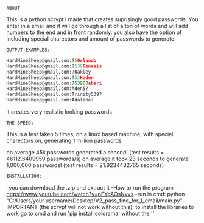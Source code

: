     ABOUT
This is a python scrypt I made that creates suprisingly good passwords. You enter in a email and it will go through a list of a ton of words and will add numbers to the end and in front randomly. you also have the option of including special charectors and amount of passwords to generate.

    OUTPUT EXAMPLES:
  ```python
  HardMineSheep@gmail.com:?5Orlando
  HardMineSheep@gmail.com:?539Genesis
  HardMineSheep@gmail.com:?Oakley
  HardMineSheep@gmail.com:?53Kaden
  HardMineSheep@gmail.com:?5390Jabari
  HardMineSheep@gmail.com:Aden5?
  HardMineSheep@gmail.com:Trinity539?
  HardMineSheep@gmail.com:Adaline?
  ```
it creates very realistic looking passwords

    THE SPEED:
    
This is a test taken 5 times, on a linux based machine, with special charectors on, generating 1 million passwords

on average 45k passwords generated a second! (test results = 46112.6409959 passwords/s)
on average it took 23 seconds to generate 1,000,000 passwords! (test results = 21.9234482765 seconds)


    INSTALLATION:
-you can download the .zip and extract it
-How to run the program https://www.youtube.com/watch?v=pFYcAOsNyvs
-run in cmd: python "C:/Users/your username/Desktop/V2_pass_find_for_1_email/main.py"
-IMPORTANT (the scrypt will not work without this):
to install the libraries to work go to cmd and run 'pip install colorama' without the ''
